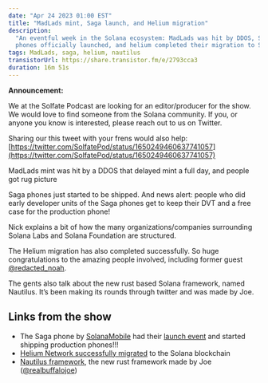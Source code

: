 ```yaml
---
date: "Apr 24 2023 01:00 EST"
title: "MadLads mint, Saga launch, and Helium migration"
description:
  "An eventful week in the Solana ecosystem: MadLads was hit by DDOS, Saga
  phones officially launched, and helium completed their migration to Solana."
tags: MadLads, saga, helium, nautilus
transistorUrl: https://share.transistor.fm/e/2793cca3
duration: 16m 51s
---
```


**Announcement:**

We at the Solfate Podcast are looking for an editor/producer for the show. We
would love to find someone from the Solana community. If you, or anyone you know
is interested, please reach out to us on Twitter.

Sharing our this tweet with your frens would also help:
[https://twitter.com/SolfatePod/status/1650249460637741057](https://twitter.com/SolfatePod/status/1650249460637741057)

MadLads mint was hit by a DDOS that delayed mint a full day, and people got rug
picture

Saga phones just started to be shipped. And news alert: people who did early
developer units of the Saga phones get to keep their DVT and a free case for the
production phone!

Nick explains a bit of how the many organizations/companies surrounding Solana
Labs and Solana Foundation are structured.

The Helium migration has also completed successfully. So huge congratulations to
the amazing people involved, including former guest
[@redacted_noah](https://twitter.com/redacted_noah/).

The gents also talk about the new rust based Solana framework, named Nautilus.
It’s been making its rounds through twitter and was made by Joe.

## Links from the show

- The Saga phone by [SolanaMobile](https://solanamobile.com/) had their
  [launch event](https://www.youtube.com/watch?v=HpHLWRfTlm8&pp=ygUMc29sYW5hbW9iaWxl)
  and started shipping production phones!!!
- [Helium Network successfully migrated](https://blog.helium.com/a-new-era-for-helium-begins-with-upgrade-to-solana-blockchain-88b742276ec1?gi=6b4ff328162d)
  to the Solana blockchain
- [Nautilus framework](https://github.com/nautilus-project/nautilus), the new
  rust framework made by Joe
  ([@realbuffalojoe](https://twitter.com/realbuffalojoe))
